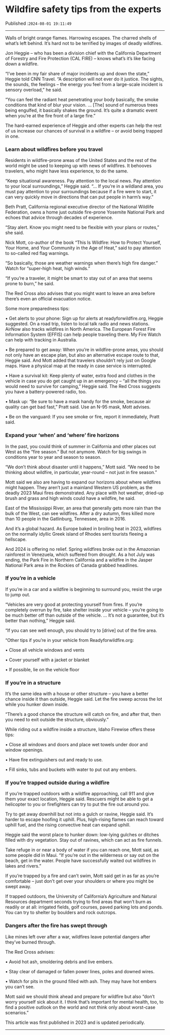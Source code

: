 # Wildfire safety tips from the experts

Published :`2024-08-01 19:11:49`

---

Walls of bright orange flames. Harrowing escapes. The charred shells of what’s left behind. It’s hard not to be terrified by images of deadly wildfires.

Jon Heggie – who has been a division chief with the California Department of Forestry and Fire Protection (CAL FIRE) – knows what’s it’s like facing down a wildfire.

“I’ve been in my fair share of major incidents up and down the state,” Heggie told CNN Travel. “A description will not ever do it justice. The sights, the sounds, the feelings – the energy you feel from a large-scale incident is sensory overload,” he said.

“You can feel the radiant heat penetrating your body basically, the smoke conditions that kind of blur your vision. … [The] sound of numerous trees being engulfed, it basically shakes the ground. It’s quite a dramatic event when you’re at the fire front of a large fire.”

The hard-earned experience of Heggie and other experts can help the rest of us increase our chances of survival in a wildfire – or avoid being trapped in one.

### Learn about wildfires before you travel

Residents in wildfire-prone areas of the United States and the rest of the world might be used to keeping up with news of wildfires. It behooves travelers, who might have less experience, to do the same.

“Keep situational awareness. Pay attention to the local news. Pay attention to your local surroundings,” Heggie said. “… If you’re in a wildland area, you must pay attention to your surroundings because if a fire were to start, it can very quickly move in directions that can put people in harm’s way.”

Beth Pratt, California regional executive director of the National Wildlife Federation, owns a home just outside fire-prone Yosemite National Park and echoes that advice through decades of experience.

“Stay alert. Know you might need to be flexible with your plans or routes,” she said.

Nick Mott, co-author of the book “This Is Wildfire: How to Protect Yourself, Your Home, and Your Community in the Age of Heat,” said to pay attention to so-called red flag warnings.

“So basically, those are weather warnings when there’s high fire danger.” Watch for “super-high heat, high winds.”

“If you’re a traveler, it might be smart to stay out of an area that seems prone to burn,” he said.

The Red Cross also advises that you might want to leave an area before there’s even an official evacuation notice.

Some more preparedness tips:

• Get alerts to your phone: Sign up for alerts at readyforwildfire.org, Heggie suggested. On a road trip, listen to local talk radio and news stations. AirNow also tracks wildfires in North America. The European Forest Fire Information System (EFFIS) can help people traveling there. My Fire Watch can help with tracking in Australia.

• Be prepared to get away: When you’re in wildfire-prone areas, you should not only have an escape plan, but also an alternative escape route to that, Heggie said. And Mott added that travelers shouldn’t rely just on Google maps. Have a physical map at the ready in case service is interrupted.

• Have a survival kit: Keep plenty of water, extra food and clothes in the vehicle in case you do get caught up in an emergency – “all the things you would need to survive for camping,” Heggie said. The Red Cross suggests you have a battery-powered radio, too.

• Mask up: “Be sure to have a mask handy for the smoke, because air quality can get bad fast,” Pratt said. Use an N-95 mask, Mott advises.

• Be on the vanguard: If you see smoke or fire, report it immediately, Pratt said.

### Expand your ‘when’ and ‘where’ fire horizons

In the past, you could think of summer in California and other places out West as the “fire season.” But not anymore. Watch for big swings in conditions year to year and season to season.

“We don’t think about disaster until it happens,” Mott said. “We need to be thinking about wildfire, in particular, year-round – not just in fire season.”

Mott said we also are having to expand our horizons about where wildfires might happen. They aren’t just a mainland Western US problem, as the deadly 2023 Maui fires demonstrated. Any place with hot weather, dried-up brush and grass and high winds could have a wildfire, he said.

East of the Mississippi River, an area that generally gets more rain than the bulk of the West, can see wildfires. After a dry autumn, fires killed more than 10 people in the Gatlinburg, Tennessee, area in 2016.

And it’s a global hazard. As Europe baked in broiling heat in 2023, wildfires on the normally idyllic Greek island of Rhodes sent tourists fleeing a hellscape.

And 2024 is offering no relief. Spring wildfires broke out in the Amazonian rainforest in Venezuela, which suffered from drought. As a hot July was ending, the Park Fire in Northern California and a wildfire in the Jasper National Park area in the Rockies of Canada grabbed headlines.

### If you’re in a vehicle

If you’re in a car and a wildfire is beginning to surround you, resist the urge to jump out.

“Vehicles are very good at protecting yourself from fires. If you’re completely overrun by fire, take shelter inside your vehicle – you’re going to be much better off than outside of the vehicle. … It’s not a guarantee, but it’s better than nothing,” Heggie said.

“If you can see well enough, you should try to [drive] out of the fire area.

“Other tips if you’re in your vehicle from Readyforwildfire.org:

• Close all vehicle windows and vents

• Cover yourself with a jacket or blanket

• If possible, lie on the vehicle floor

### If you’re in a structure

It’s the same idea with a house or other structure – you have a better chance inside it than outside, Heggie said. Let the fire sweep across the lot while you hunker down inside.

“There’s a good chance the structure will catch on fire, and after that, then you need to exit outside the structure, obviously.”

While riding out a wildfire inside a structure, Idaho Firewise offers these tips:

• Close all windows and doors and place wet towels under door and window openings.

• Have fire extinguishers out and ready to use.

• Fill sinks, tubs and buckets with water to put out any embers.

### If you’re trapped outside during a wildfire

If you’re trapped outdoors with a wildfire approaching, call 911 and give them your exact location, Heggie said. Rescuers might be able to get a helicopter to you or firefighters can try to put the fire out around you.

Try to get away downhill but not into a gulch or ravine, Heggie said. It’s harder to escape hoofing it uphill. Plus, high-rising flames can reach toward uphill fuel, and the rising convective heat can expand uphill.

Heggie said the worst place to hunker down: low-lying gulches or ditches filled with dry vegetation. Stay out of ravines, which can act as fire funnels.

Take refuge in or near a body of water if you can reach one, Mott said, as some people did in Maui. “If you’re out in the wilderness or say out on the beach, get in the water. People have successfully waited out wildfires in lakes and rivers.”

If you’re trapped by a fire and can’t swim, Mott said get in as far as you’re comfortable – just don’t get over your shoulders or where you might be swept away.

If trapped outdoors, the University of California’s Agriculture and Natural Resources department seconds trying to find areas that won’t burn as readily or at all: irrigated fields, golf courses, paved parking lots and ponds. You can try to shelter by boulders and rock outcrops.

### Dangers after the fire has swept through

Like mines left over after a war, wildfires leave potential dangers after they’ve burned through.

The Red Cross advises:

• Avoid hot ash, smoldering debris and live embers.

• Stay clear of damaged or fallen power lines, poles and downed wires.

• Watch for pits in the ground filled with ash. They may have hot embers you can’t see.

Mott said we should think ahead and prepare for wildfire but also “don’t worry yourself sick about it. I think that’s important for mental health, too, to find a positive outlook on the world and not think only about worst-case scenarios.”

This article was first published in 2023 and is updated periodically.

---

